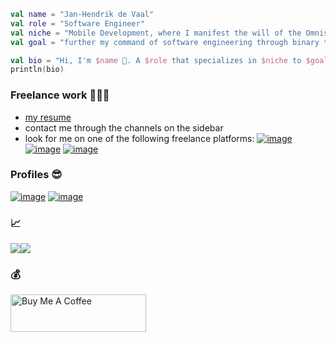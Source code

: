 ```kotlin
val name = "Jan-Hendrik de Vaal"
val role = "Software Engineer"
val niche = "Mobile Development, where I manifest the will of the Omnissiah through Androidmancy,"
val goal = "further my command of software engineering through binary trials that test the limits of my cognitive and creative capabilities" 

val bio = "Hi, I'm $name 👋. A $role that specializes in $niche to $goal."
println(bio)
```

### Freelance work 👨🏻‍💻
- [my resume](https://github.com/jhavatar/mycv/files/15048538/Jan-Hendrik.de.Vaal.CV.-.April.2024.pdf)
- contact me through the channels on the sidebar
- look for me on one of the following freelance platforms:
<a href="https://www.toptal.com">![image](https://img.shields.io/badge/Toptal-3863A0?style=for-the-badge&logo=Toptal&logoColor=white)</a> <a href="https://andela.com/">![image](https://img.shields.io/badge/ANDELA-173B3F?style=for-the-badge&logo=ANDELA&logoColor=FFFFFF)</a> <a href="https://www.turing.com/">![image](https://img.shields.io/badge/TURING-0F0F0F?style=for-the-badge&logo=url=%2Fimg%2FLogo.svg&w=128&q=75&logoColor=FFFFFF)</a>

### Profiles 😎
<a href="https://stackoverflow.com/users/778951/jhavatar">![image](https://img.shields.io/badge/Stack_Overflow-FE7A16?style=for-the-badge&logo=stack-overflow&logoColor=white)</a>
<a href="https://www.hackerrank.com/profile/jhdevaal">![image](https://img.shields.io/badge/HackerRank-32C766?style=for-the-badge&logo=hackerrank&w=128&q=75&logoColor=white)</a>

### 📈
<p align="left">
 <img align="center" src="https://github-readme-stats.vercel.app/api?username=jhavatar&count_private=true&show_icons=true&theme=dracula"/><img align="center" src="https://github-readme-stats.vercel.app/api/top-langs/?username=jhavatar&layout=compact&theme=dracula"/>
</p>

### 💰
<p align="left">
  <a href="https://www.buymeacoffee.com/jhdevaal" target="_blank"><img src="https://cdn.buymeacoffee.com/buttons/v2/default-yellow.png" alt="Buy Me A Coffee" style="height: 60px !important;width: 217px !important;" ></a>
</p>
